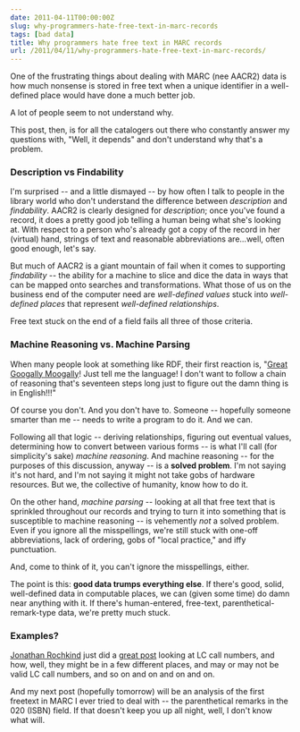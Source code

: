 ```yaml
---
date: 2011-04-11T00:00:00Z
slug: why-programmers-hate-free-text-in-marc-records
tags: [bad data]
title: Why programmers hate free text in MARC records
url: /2011/04/11/why-programmers-hate-free-text-in-marc-records/
---
```


One of the frustrating things about dealing with MARC (nee AACR2) data is how much nonsense is stored in free text when a unique identifier in a well-defined place would have done a much better job.

A lot of people seem to not understand why.

This post, then, is for all the catalogers out there who constantly answer my questions with, "Well, it depends" and don't understand why that's a problem.

### Description vs Findability

I'm surprised -- and a little dismayed -- by how often I talk to people in the library world who don't understand the difference between _description_ and _findability_. AACR2 is clearly designed for _description_; once you've found a record, it does a pretty good job telling a human being what she's looking at. With respect to a person who's already got a copy of the record in her (virtual) hand, strings of text and reasonable abbreviations are...well, often good enough, let's say.

But much of AACR2 is a giant mountain of fail when it comes to supporting _findability_ -- the ability for a machine to slice and dice the data in ways that can be mapped onto searches and transformations. What those of us on the business end of the computer need are _well-defined values_ stuck into _well-defined places_ that represent _well-defined relationships_.

Free text stuck on the end of a field fails all three of those criteria.

### Machine Reasoning vs. Machine Parsing

When many people look at something like RDF, their first reaction is, "[Great Googally Moogally](http://www.youtube.com/watch?v=ffN9jcVcH_o)!  Just tell me the language! I don't want to follow a chain of reasoning that's seventeen steps long just to figure out the damn thing is in English!!!"

Of course you don't. And you don't have to. Someone -- hopefully someone smarter than me -- needs to write a program to do it. And we can.

Following all that logic -- deriving relationships, figuring out eventual values, determining how to convert between various forms -- is what I'll call (for simplicity's sake) _machine reasoning_. And machine reasoning -- for the purposes of this discussion, anyway -- is a **solved problem**. I'm not saying it's not hard, and I'm not saying it might not take gobs of hardware resources. But we, the collective of humanity, know how to do it.

On the other hand, _machine parsing_ -- looking at all that free text that is sprinkled throughout our records and trying to turn it into something that is susceptible to machine reasoning -- is vehemently _not_ a solved problem. Even if you ignore all the misspellings, we're still stuck with one-off abbreviations, lack of ordering, gobs of "local practice," and iffy punctuation.

And, come to think of it, you can't ignore the misspellings, either.

The point is this: **good data trumps everything else**. If there's good, solid, well-defined data in computable places, we can (given some time) do damn near anything with it. If there's human-entered, free-text, parenthetical-remark-type data, we're pretty much stuck.

### Examples?

[Jonathan Rochkind](http://bibwild.wordpress.com/) just did a [great post](http://bibwild.wordpress.com/2011/04/04/broad-categories-from-class-numbers/) looking at LC call numbers, and how, well, they might be in a few different places, and may or may not be valid LC call numbers, and so on and on and on and on.

And my next post (hopefully tomorrow) will be an analysis of the first freetext in MARC I ever tried to deal with -- the parenthetical remarks in the 020 (ISBN) field. If that doesn't keep you up all night, well, I don't know what will.
